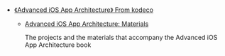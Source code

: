 * [《Advanced iOS App Architecture》 From kodeco](https://www.kodeco.com/books/advanced-ios-app-architecture)

    * [Advanced iOS App Architecture: Materials](https://github.com/kodecocodes/arch-materials/tree/editions/4.0)

        The projects and the materials that accompany the Advanced iOS App Architecture book

        
